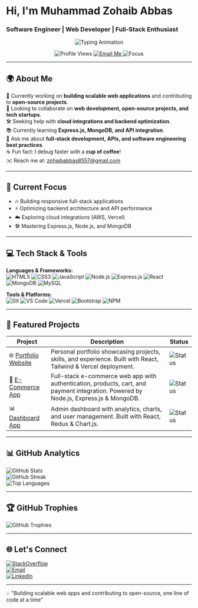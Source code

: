 # Hi, I'm Muhammad Zohaib Abbas
### Software Engineer | Web Developer | Full-Stack Enthusiast

<p align="center">
  <img src="https://readme-typing-svg.demolab.com?font=Fira+Code&size=22&duration=3000&pause=1000&color=3CCF91&center=true&vCenter=true&width=800&lines=Full-Stack+Web+Developer;Building+Scalable+Web+Apps;Exploring+Cloud+Integrations;Working+with+Express+%26+MongoDB;Optimizing+Backend+Performance" alt="Typing Animation">
</p>

<p align="center">
  <img src="https://komarev.com/ghpvc/?username=zohaib-57&label=Profile%20Views&color=blue&style=flat-square" alt="Profile Views" /> 
  <a href="mailto:zohaibabbas8557@gmail.com">
    <img src="https://img.shields.io/badge/Email-Contact%20Me-red?style=flat-square" alt="Email Me" />
  </a>
  <img src="https://img.shields.io/badge/Focus-Web%20Development-brightgreen?style=flat-square" alt="Focus" />
</p>

---

## 🌍 About Me
🚀 Currently working on **building scalable web applications** and contributing to **open-source projects**.  
🤝 Looking to collaborate on **web development, open-source projects, and tech startups**.  
🛠️ Seeking help with **cloud integrations and backend optimization**.  
📚 Currently learning **Express.js, MongoDB, and API integration**.  
💬 Ask me about **full-stack development, APIs, and software engineering best practices**.  
☕ Fun fact: I debug faster with a **cup of coffee**!  
✉️ Reach me at: [zohaibabbas8557@gmail.com](mailto:zohaibabbas8557@gmail.com)

---

## 🎯 Current Focus
- 🔥 Building responsive full-stack applications  
- ⚡ Optimizing backend architecture and API performance  
- ☁️ Exploring cloud integrations (AWS, Vercel)  
- 🛠️ Mastering Express.js, Node.js, and MongoDB  

---

## 💻 Tech Stack & Tools

**Languages & Frameworks:**  
![HTML5](https://img.shields.io/badge/HTML5-E34F26?style=for-the-badge&logo=html5&logoColor=white) 
![CSS3](https://img.shields.io/badge/CSS3-1572B6?style=for-the-badge&logo=css3&logoColor=white) 
![JavaScript](https://img.shields.io/badge/JavaScript-F7DF1E?style=for-the-badge&logo=javascript&logoColor=black) 
![Node.js](https://img.shields.io/badge/Node.js-339933?style=for-the-badge&logo=node.js&logoColor=white) 
![Express.js](https://img.shields.io/badge/Express.js-404d59?style=for-the-badge&logo=express&logoColor=#61DAFB) 
![React](https://img.shields.io/badge/React-20232A?style=for-the-badge&logo=react&logoColor=#61DAFB) 
![MongoDB](https://img.shields.io/badge/MongoDB-4EA94B?style=for-the-badge&logo=mongodb&logoColor=white) 
![MySQL](https://img.shields.io/badge/MySQL-4479A1?style=for-the-badge&logo=mysql&logoColor=white)  

**Tools & Platforms:**  
![Git](https://img.shields.io/badge/Git-F05032?style=for-the-badge&logo=git&logoColor=white) 
![VS Code](https://img.shields.io/badge/VS_Code-007ACC?style=for-the-badge&logo=visual-studio-code&logoColor=white) 
![Vercel](https://img.shields.io/badge/Vercel-000000?style=for-the-badge&logo=vercel&logoColor=white) 
![Bootstrap](https://img.shields.io/badge/Bootstrap-7952B3?style=for-the-badge&logo=bootstrap&logoColor=white) 
![NPM](https://img.shields.io/badge/NPM-CB3837?style=for-the-badge&logo=npm&logoColor=white)  

---

## 🚀 Featured Projects

| Project | Description | Status |
|--------|-------------|--------|
| 🌐 [Portfolio Website](https://github.com/zohaib-57/portfolio) | Personal portfolio showcasing projects, skills, and experience. Built with React, Tailwind & Vercel deployment. | ![Status](https://img.shields.io/badge/Status-Completed-green?style=flat-square) |
| 🛒 [E-Commerce App](https://github.com/zohaib-57/ecommerce-app) | Full-stack e-commerce web app with authentication, products, cart, and payment integration. Powered by Node.js, Express.js & MongoDB. | ![Status](https://img.shields.io/badge/Status-In%20Development-yellow?style=flat-square) |
| 📊 [Dashboard App](https://github.com/zohaib-57/dashboard-app) | Admin dashboard with analytics, charts, and user management. Built with React, Redux & Chart.js. | ![Status](https://img.shields.io/badge/Status-Active-blue?style=flat-square) |

---

## 📊 GitHub Analytics
![GitHub Stats](https://github-readme-stats.vercel.app/api?username=zohaib-57&show_icons=true&theme=dark&count_private=true)  
![GitHub Streak](https://github-readme-streak-stats.herokuapp.com/?user=zohaib-57&theme=dark)  
![Top Languages](https://github-readme-stats.vercel.app/api/top-langs/?username=zohaib-57&layout=compact&theme=dark)  

---

## 🏆 GitHub Trophies
![GitHub Trophies](https://github-profile-trophy.vercel.app/?username=zohaib-57&theme=shadow_blue&no-frame=false&no-bg=false&margin-w=4)  

---

## 🌐 Let's Connect
[![StackOverflow](https://img.shields.io/badge/StackOverflow-FE7A16?style=for-the-badge&logo=stack-overflow&logoColor=white)](https://stackoverflow.com/users/30376854)  
[![Email](https://img.shields.io/badge/Email-D14836?logo=gmail&logoColor=white)](mailto:zohaibabbas8557@gmail.com)  
[![LinkedIn](https://img.shields.io/badge/LinkedIn-0A66C2?style=for-the-badge&logo=linkedin&logoColor=white)](https://linkedin.com/in/zohaib-57)  

---

💡 "Building scalable web apps and contributing to open-source, one line of code at a time"
